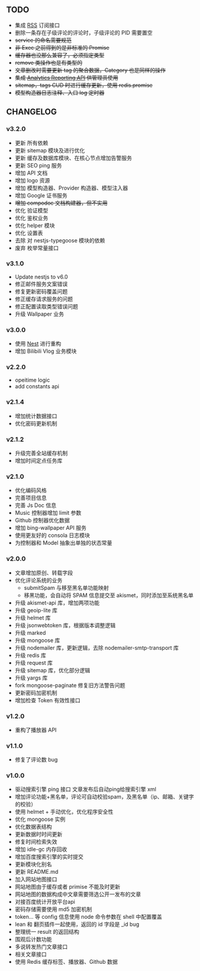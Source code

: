 
## TODO

- 集成 [RSS](https://github.com/dylang/node-rss) 订阅接口
- 删除一条存在子级评论的评论时，子级评论的 PID 需要置空
- ~~service 的命名需要规范~~
- ~~非 Exec 之前得到的是非标准的 Promise~~
- ~~缓存器也没那么兼容了，必须指定类型~~
- ~~remove 类操作也是有类型的~~
- ~~文章删改时需要更新 tag 的聚合数据，Category 也是同样的操作~~
- ~~集成 [Analytics Reporting API](https://developers.google.com/analytics/devguides/reporting/core/v4/quickstart/web-js?hl=zh-cn) 供管理员使用~~
- ~~sitemap，tags CUD 时进行缓存更新，使用 redis.promise~~
- ~~模型构造器日志注释、入口 log 定时器~~

## CHANGELOG

### v3.2.0

- 更新 所有依赖
- 更新 sitemap 模块及进行优化
- 更新 缓存及数据库模块、在核心节点增加告警服务
- 更新 SEO ping 服务
- 增加 API 文档
- 增加 logo 资源
- 增加 模型构造器、Provider 构造器、模型注入器
- 增加 Google 证书服务
- ~~增加 compodoc 文档构建器，但不实用~~
- 优化 验证模型
- 优化 鉴权业务
- 优化 helper 模块
- 优化 设置表
- 去除 对 nestjs-typegoose 模块的依赖
- 废弃 枚举常量接口

### v3.1.0

- Update nestjs to v6.0
- 修正邮件服务文案错误
- 修复更新密码覆盖问题
- 修正缓存请求服务的问题
- 修正配置读取类型错误问题
- 升级 Wallpaper 业务

### v3.0.0

- 使用 [Nest](https://github.com/nestjs/nest) 进行重构
- 增加 Bilibili Vlog 业务模块

### v2.2.0

- opeitime logic
- add constants api

### v2.1.4

- 增加统计数据接口
- 优化密码更新机制

### v2.1.2

- 升级完善全站缓存机制
- 增加时间定点任务库

### v2.1.0

- 优化编码风格
- 完善项目信息
- 完善 Js Doc 信息
- Music 控制器增加 limit 参数
- Github 控制器优化数据
- 增加 bing-wallpaper API 服务
- 使用更友好的 consola 日志模块
- 为控制器和 Model 抽象出单独的状态常量

### v2.0.0

- 文章增加原创、转载字段
- 优化评论系统的业务
  * submitSpam 与移至黑名单功能映射
  * 移黑功能，会自动将 SPAM 信息提交至 akismet，同时添加至系统黑名单
- 升级 akismet-api 库，增加两项功能
- 升级 geoip-lite 库
- 升级 helmet 库
- 升级 jsonwebtoken 库，根据版本调整逻辑
- 升级 marked
- 升级 mongoose 库
- 升级 nodemailer 库，更新逻辑，去除 nodemailer-smtp-transport 库
- 升级 redis 库
- 升级 request 库
- 升级 sitemap 库，优化部分逻辑
- 升级 yargs 库
- fork mongoose-paginate 修复旧方法警告问题
- 更新密码加密机制
- 增加检查 Token 有效性接口

### v1.2.0

- 重构了播放器 API

### v1.1.0

- 修复了评论数 bug

### v1.0.0

- 驱动搜索引擎 ping 接口 文章发布后自动ping给搜索引擎 xml
- 增加评论功能+黑名单，评论可自动校验spam，及黑名单（ip、邮箱、关键字的校验）
- 使用 helmet + 手动优化，优化程序安全性
- 优化 mongoose 实例
- 优化数据表结构
- 更新数据时时间更新
- 修复时间检索失效
- 增加 idle-gc 内存回收
- 增加百度搜索引擎的实时提交
- 更新模块化别名
- 更新 README.md
- 加入网站地图接口
- 网站地图由于缓存或者 primise 不能及时更新
- 网站地图的数据构成中文章需要筛选公开一发布的文章
- 对接百度统计开放平台api
- 密码存储需要使用 md5 加密机制
- token... 等 config 信息使用 node 命令参数在 shell 中配置覆盖
- lean 和 翻页插件一起使用，返回的 id 字段是 _id bug
- 整理统一 result 的返回结构
- 围观后计数功能
- 多说转发热门文章接口
- 相关文章接口
- 使用 Redis 缓存标签、播放器、Github 数据
